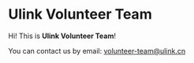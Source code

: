 # Ulink Volunteer Team

Hi! This is **Ulink Volunteer Team**!

You can contact us by email: volunteer-team@ulink.cn
